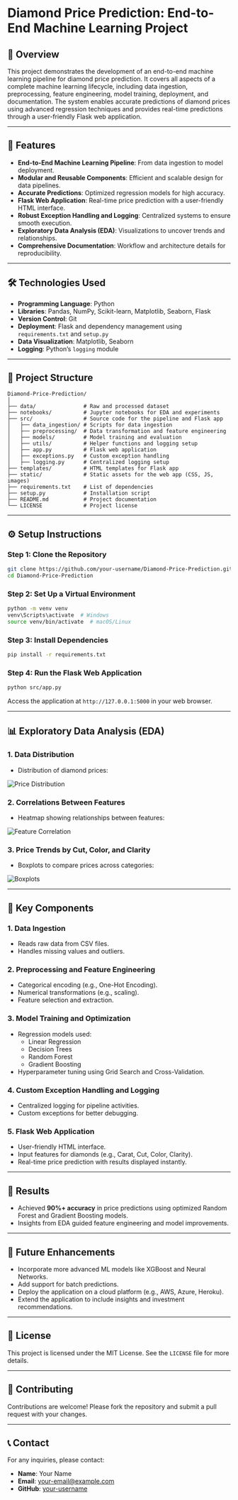 # Diamond Price Prediction: End-to-End Machine Learning Project

## 📘 Overview
This project demonstrates the development of an end-to-end machine learning pipeline for diamond price prediction. It covers all aspects of a complete machine learning lifecycle, including data ingestion, preprocessing, feature engineering, model training, deployment, and documentation. The system enables accurate predictions of diamond prices using advanced regression techniques and provides real-time predictions through a user-friendly Flask web application.

---

## 🚀 Features
- **End-to-End Machine Learning Pipeline**: From data ingestion to model deployment.
- **Modular and Reusable Components**: Efficient and scalable design for data pipelines.
- **Accurate Predictions**: Optimized regression models for high accuracy.
- **Flask Web Application**: Real-time price prediction with a user-friendly HTML interface.
- **Robust Exception Handling and Logging**: Centralized systems to ensure smooth execution.
- **Exploratory Data Analysis (EDA)**: Visualizations to uncover trends and relationships.
- **Comprehensive Documentation**: Workflow and architecture details for reproducibility.

---

## 🛠️ Technologies Used
- **Programming Language**: Python
- **Libraries**: Pandas, NumPy, Scikit-learn, Matplotlib, Seaborn, Flask
- **Version Control**: Git
- **Deployment**: Flask and dependency management using `requirements.txt` and `setup.py`
- **Data Visualization**: Matplotlib, Seaborn
- **Logging**: Python’s `logging` module

---

## 📂 Project Structure
```plaintext
Diamond-Price-Prediction/
│
├── data/               # Raw and processed dataset
├── notebooks/          # Jupyter notebooks for EDA and experiments
├── src/                # Source code for the pipeline and Flask app
│   ├── data_ingestion/ # Scripts for data ingestion
│   ├── preprocessing/  # Data transformation and feature engineering
│   ├── models/         # Model training and evaluation
│   ├── utils/          # Helper functions and logging setup
│   ├── app.py          # Flask web application
│   ├── exceptions.py   # Custom exception handling
│   ├── logging.py      # Centralized logging setup
├── templates/          # HTML templates for Flask app
├── static/             # Static assets for the web app (CSS, JS, images)
├── requirements.txt    # List of dependencies
├── setup.py            # Installation script
├── README.md           # Project documentation
└── LICENSE             # Project license
```

---

## ⚙️ Setup Instructions

### Step 1: Clone the Repository
```bash
git clone https://github.com/your-username/Diamond-Price-Prediction.git
cd Diamond-Price-Prediction
```

### Step 2: Set Up a Virtual Environment
```bash
python -m venv venv
venv\Scripts\activate  # Windows
source venv/bin/activate  # macOS/Linux
```

### Step 3: Install Dependencies
```bash
pip install -r requirements.txt
```

### Step 4: Run the Flask Web Application
```bash
python src/app.py
```
Access the application at `http://127.0.0.1:5000` in your web browser.

---

## 📊 Exploratory Data Analysis (EDA)

### 1. **Data Distribution**
- Distribution of diamond prices:

![Price Distribution](https://via.placeholder.com/800x400?text=Price+Distribution+Histogram)

### 2. **Correlations Between Features**
- Heatmap showing relationships between features:

![Feature Correlation](https://via.placeholder.com/800x400?text=Correlation+Heatmap)

### 3. **Price Trends by Cut, Color, and Clarity**
- Boxplots to compare prices across categories:

![Boxplots](https://via.placeholder.com/800x400?text=Price+Boxplots+by+Cut+and+Clarity)

---

## 🧩 Key Components

### 1. **Data Ingestion**
- Reads raw data from CSV files.
- Handles missing values and outliers.

### 2. **Preprocessing and Feature Engineering**
- Categorical encoding (e.g., One-Hot Encoding).
- Numerical transformations (e.g., scaling).
- Feature selection and extraction.

### 3. **Model Training and Optimization**
- Regression models used:
  - Linear Regression
  - Decision Trees
  - Random Forest
  - Gradient Boosting
- Hyperparameter tuning using Grid Search and Cross-Validation.

### 4. **Custom Exception Handling and Logging**
- Centralized logging for pipeline activities.
- Custom exceptions for better debugging.

### 5. **Flask Web Application**
- User-friendly HTML interface.
- Input features for diamonds (e.g., Carat, Cut, Color, Clarity).
- Real-time price prediction with results displayed instantly.

---

## 🌟 Results
- Achieved **90%+ accuracy** in price predictions using optimized Random Forest and Gradient Boosting models.
- Insights from EDA guided feature engineering and model improvements.

---

## 📜 Future Enhancements
- Incorporate more advanced ML models like XGBoost and Neural Networks.
- Add support for batch predictions.
- Deploy the application on a cloud platform (e.g., AWS, Azure, Heroku).
- Extend the application to include insights and investment recommendations.

---

## 📝 License
This project is licensed under the MIT License. See the `LICENSE` file for more details.

---

## 🤝 Contributing
Contributions are welcome! Please fork the repository and submit a pull request with your changes.

---

## 📞 Contact
For any inquiries, please contact:
- **Name**: Your Name
- **Email**: your-email@example.com
- **GitHub**: [your-username](https://github.com/your-username)

